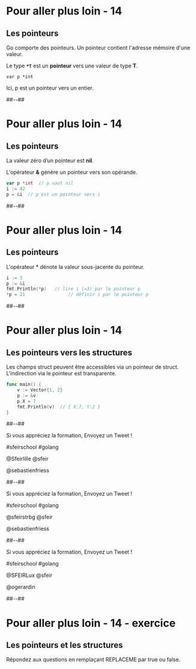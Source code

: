 <!-- .slide: class="with-code" -->

# Pour aller plus loin - 14

## Les pointeurs

Go comporte des pointeurs. Un pointeur contient l'adresse mémoire d'une valeur.

Le type **`*T`** est un **pointeur** vers une valeur de type **T**.

`var p *int`

Ici, p est un pointeur vers un entier.



##--##
<!-- .slide: class="with-code" -->

# Pour aller plus loin - 14

## Les pointeurs

La valeur zéro d’un pointeur est **nil**.

L'opérateur **&** génère un pointeur vers son opérande.

```Go
var p *int  // p vaut nil
i := 42
p = &i  // p est un pointeur vers i
```
<!-- .element: class="big-code" -->


##--##
<!-- .slide: class="with-code" -->

# Pour aller plus loin - 14

## Les pointeurs

L'opérateur * dénote la valeur sous-jacente du pointeur.

```Go
i := 3
p := &i
fmt.Println(*p)   // lire i (=3) par le pointeur p
*p = 21                // définir i par le pointeur p
```
<!-- .element: class="big-code" -->


##--##
<!-- .slide: class="with-code" -->

# Pour aller plus loin - 14

## Les pointeurs vers les structures

Les champs struct peuvent être accessibles via un pointeur de struct.
L'indirection via le pointeur est transparente.

```Go
func main() {
	v := Vector{1, 2}
	p := &v
	p.X = 7
	fmt.Println(v)  // { X:7, Y:2 }
}
```
<!-- .element: class="big-code" -->


##--##
<!-- .slide: class="first-slide" sfeir-level="2" sfeir-techno="Go" -->

Si vous appréciez la formation, Envoyez un Tweet !

#sfeirschool #golang

@Sfeirlille @sfeir

@sebastienfriess

##--##
<!-- .slide: class="first-slide" sfeir-level="2" sfeir-techno="Go" -->

Si vous appréciez la formation, Envoyez un Tweet !

#sfeirschool #golang

@sfeirstrbg @sfeir

@sebastienfriess


##--##
<!-- .slide: class="first-slide" sfeir-level="2" sfeir-techno="Go" -->

Si vous appréciez la formation, Envoyez un Tweet !

#sfeirschool #golang

@SFEIRLux @sfeir

@ogerardin


##--##
<!-- .slide:-->

# Pour aller plus loin - 14 - exercice

## Les pointeurs et les structures

Répondez aux questions en remplaçant REPLACEME par true ou false.




